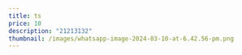 ```yaml
---
title: ts
price: 10
description: "21213132"
thumbnail: /images/whatsapp-image-2024-03-10-at-6.42.56-pm.png
---
```

